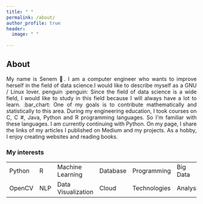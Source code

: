 ```yaml
---
title: " "
permalink: /about/
author_profile: true
header:
  image: " "
  
---
```


## About

<p align="justify"> My name is Senem 👋. I am a computer engineer who wants to improve herself in the field of data science.I would like to describe myself as a GNU / Linux lover. penguin :penguin: Since the field of data science is a wide field, I would like to study in this field because I will always have a lot to learn. :bar_chart: One of my goals is to contribute mathematically and statistically to this area. During my engineering education, I took courses on C, C #, Java, Python and R programming languages. So I'm familiar with these languages. I am currently continuing with Python.  On my page, I share the links of my articles I published on Medium and my projects. As a hobby, I enjoy creating websites and reading books. </p>


### My interests

|             |          |                     |           |              |           |                   |
|-------------|----------|---------------------|-----------|--------------|-----------|-------------------|
| Python      | R        | Machine Learning    | Database  | Programming  | Big Data  | Statistics & Math |
| OpenCV      | NLP      | Data Visualization  | Cloud     | Technologies | Analysis  | Websites          |
